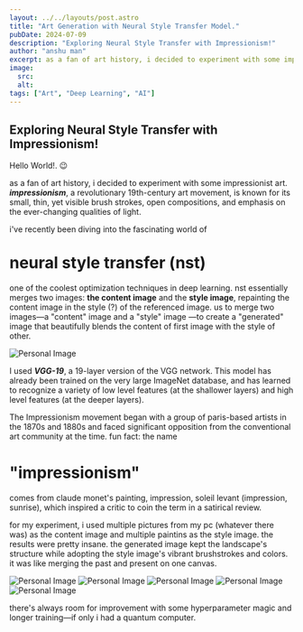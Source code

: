 ```yaml
---
layout: ../../layouts/post.astro
title: "Art Generation with Neural Style Transfer Model."
pubDate: 2024-07-09
description: "Exploring Neural Style Transfer with Impressionism!"
author: "anshu man"
excerpt: as a fan of art history, i decided to experiment with some impressionist art. impressionism, a revolutionary 19th-century art movement, is known for its small, thin, yet visible brush strokes, open compositions, and emphasis on the ever-changing qualities of light.
image:
  src:
  alt:
tags: ["Art", "Deep Learning", "AI"]
---
```


## Exploring Neural Style Transfer with Impressionism!

Hello World!. 😉 

as a fan of art history, i decided to experiment with some impressionist art. ***impressionism***, a revolutionary 19th-century art movement, is known for its small, thin, yet visible brush strokes, open compositions, and emphasis on the ever-changing qualities of light.

i've recently been diving into the fascinating world of <h1 style="margin-top: 1.2em" >**neural style transfer** (nst)</h1>one of the coolest optimization techniques in deep learning. nst essentially merges two images: **the content image** and the **style image**, repainting the content image in the style (?) of the referenced image. us to merge two images—a "content" image and a "style" image —to create a "generated" image that beautifully blends the content of first image with the style of other.

<img src="/nst.png" alt="Personal Image" class="shadow-lg w-full object-repeat" style="max-width: 100%; height: auto; border-radius:0 " />


 I used ***VGG-19***, a 19-layer version of the VGG network. This model has already been trained on the very large ImageNet database, and has learned to recognize a variety of low level features (at the shallower layers) and high level features (at the deeper layers).

The Impressionism movement began with a group of paris-based artists in the 1870s and 1880s and faced significant opposition from the conventional art community at the time. fun fact: the name 
# "impressionism"
 comes from claude monet's painting, impression, soleil levant (impression, sunrise), which inspired a critic to coin the term in a satirical review.

for my experiment, i used multiple pictures from my pc (whatever there was) as the content image and multiple paintins as the style image. the results were pretty insane. the generated image kept the landscape's structure while adopting the style image's vibrant brushstrokes and colors. it was like merging the past and present on one canvas.

<img src="/4.png" alt="Personal Image" class="shadow-lg w-full object-repeat" style="max-width: 100%; height: auto; border-radius:0 " />
<img src="/3.png" alt="Personal Image" class="shadow-lg w-full object-repeat" style="max-width: 100%; height: auto; border-radius:0 " />
<img src="/2.png" alt="Personal Image" class="shadow-lg w-full object-repeat" style="max-width: 100%; height: auto; border-radius:0 " />
<img src="/6.png" alt="Personal Image" class="shadow-lg w-full object-repeat" style="max-width: 100%; height: auto; border-radius:0 " />
<img src="/1.png" alt="Personal Image" class="shadow-lg w-full object-repeat" style="max-width: 100%; height: auto; border-radius:0 " />

there's always room for improvement with some hyperparameter magic and longer training—if only i had a quantum computer.

